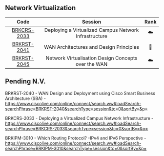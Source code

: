 

## Network Virtualization

| Code | Session | Rank |
| :-: | :-: | :-: |
| [BRKCRS-2033][cod-2033] | Deploying a Virtualized Campus Network Infrastructure | :cloud: |
| [BRKRST-2041][cod-2041] | WAN Architectures and Design Principles | :orange: |
| [BRKRST-2045][cod-2045] | Network Virtualisation Design Concepts over the WAN  | :cloud: |





[cod-2033]:https://www.ciscolive.com/online/connect/search.ww?searchPhrase=BRKRST-2033












[cod-2041]:https://www.ciscolive.com/online/connect/search.ww?searchPhrase=BRKRST-2041
[ses-2041-mel-2016]:https://www.ciscolive.com/online/connect/sessionDetail.ww?SESSION_ID=89930&backBtn=true
[ppt-2041-mel-2016]:http://d2zmdbbm9feqrf.cloudfront.net/2016/anz/pdf/BRKRST-2041.pdf
[vid-2041-mel-2016]:http://d2zmdbbm9feqrf.cloudfront.net/2016/anz/BRKRST-2041.mp4

[ses-2041-ber-2016]:https://www.ciscolive.com/online/connect/sessionDetail.ww?SESSION_ID=89226&backBtn=true
[ppt-2041-ber-2016]:http://d2zmdbbm9feqrf.cloudfront.net/2016/eur/pdf/BRKRST-2041.pdf
[vid-2041-ber-2016]:http://d2zmdbbm9feqrf.cloudfront.net/2016/eur/BRKRST-2041.mp4




[cod-2045]:https://www.ciscolive.com/online/connect/search.ww?searchPhrase=BRKRST-2045
[ses-2045-mel-2014]:https://www.ciscolive.com/online/connect/sessionDetail.ww?SESSION_ID=77818&backBtn=true
[ppt-2045-mel-2014]:http://d2zmdbbm9feqrf.cloudfront.net/2014/anz/pdf/BRKRST-2045.pdf
[vid-2045-mel-2014]:http://d2zmdbbm9feqrf.cloudfront.net/2014/anz/BRKRST-2045.mp4





## Pending N.V.


BRKRST-2040 - WAN Design and Deployment using Cisco Smart Business Architecture (SBA) - https://www.ciscolive.com/online/connect/search.ww#loadSearch-searchPhrase=BRKRST-2040&searchType=session&tc=0&sortBy=&p=

BRKCRS-2033 - Deploying a Virtualized Campus Network Infrastructure - https://www.ciscolive.com/online/connect/search.ww#loadSearch-searchPhrase=BRKCRS-2033&searchType=session&tc=0&sortBy=&p=

BRKIPM-3010 - Which Routing Protocol? -IPv4 and IPv6 Perspective - https://www.ciscolive.com/online/connect/search.ww#loadSearch-searchPhrase=BRKIPM-3010&searchType=session&tc=0&sortBy=&p=



